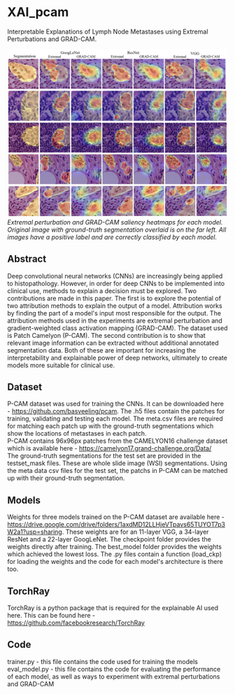 # XAI_pcam
Interpretable Explanations of Lymph Node Metastases using Extremal Perturbations and GRAD-CAM.

![Saliency Heatmaps.](https://github.com/ThomasAllcock/XAI_pcam/blob/master/positive_comp.png)
*Extremal perturbation and GRAD-CAM saliency heatmaps for each model. Original image with ground-truth segmentation overlaid is on the far left. All images have a positive label and are correctly classified by each model.*

## Abstract
Deep convolutional neural networks (CNNs) are increasingly being applied to histopathology. However, in order for deep CNNs to be implemented into clinical use, methods to explain a decision must be explored. Two contributions are made in this paper. The first is to explore the potential of two attribution methods to explain the output of a model. Attribution works by finding the part of a model's input most responsible for the output. The attribution methods used in the experiments are extremal perturbation and gradient-weighted class activation mapping (GRAD-CAM). The dataset used is Patch Camelyon (P-CAM). The second contribution is to show that relevant image information can be extracted without additional annotated segmentation data. Both of these are important for increasing the interpretability and explainable power of deep networks, ultimately to create models more suitable for clinical use.  

## Dataset
P-CAM dataset was used for training the CNNs. It can be downloaded here - https://github.com/basveeling/pcam.
The .h5 files contain the patches for training, validating and testing each model. The meta.csv files are required for matching each patch up with the ground-truth segmentations
which show the locations of metastases in each patch.\
P-CAM contains 96x96px patches from the CAMELYON16 challenge dataset which is available here - https://camelyon17.grand-challenge.org/Data/ \
The ground-truth segmentations for the test set are provided in the testset_mask files. These are whole slide image (WSI) segmentations. Using the meta data csv files for the test set, the patchs in P-CAM can be matched up with their ground-truth segmentation.

## Models
Weights for three models trained on the P-CAM dataset are available here -  https://drive.google.com/drive/folders/1axdMD12LLHjeVTpavs65TUYOT7p3W2a1?usp=sharing. These weights are for an 11-layer VGG, a 34-layer ResNet and a 22-layer GoogLeNet.
The checkpoint folder provides the weights directly after training. The best_model folder provides the weights which achieved the lowest loss. 
The .py files contain a function (load_ckp) for loading the weights and the code for each model's architecture is there too.

## TorchRay
TorchRay is a python package that is required for the explainable AI used here. This can be found here - https://github.com/facebookresearch/TorchRay

## Code

trainer.py - this file contains the code used for training the models\
eval_model.py - this file contains the code for evaluating the performance of each model, as well as ways to experiment with extremal perturbations and GRAD-CAM
